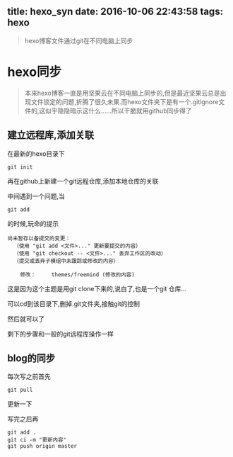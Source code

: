 title: hexo_syn
date: 2016-10-06 22:43:58
tags: hexo
---
>hexo博客文件通过git在不同电脑上同步
<!--more-->

# hexo同步
>本来hexo博客一直是用坚果云在不同电脑上同步的,但是最近坚果云总是出现文件锁定的问题,折腾了很久未果.而hexo文件夹下是有一个.gitignore文件的,这似乎隐隐暗示这什么......所以干脆就用github同步得了

## 建立远程库,添加关联

在最新的hexo目录下
```
git init
```

再在github上新建一个git远程仓库,添加本地仓库的关联

中间遇到一个问题,当
```
git add
```
的时候,玩命的提示

```
尚未暂存以备提交的变更：
  （使用 "git add <文件>..." 更新要提交的内容）
  （使用 "git checkout -- <文件>..." 丢弃工作区的改动）
  （提交或丢弃子模组中未跟踪或修改的内容）

	修改：     themes/freemind (修改的内容)

```
这是因为这个主题是用git clone下来的,说白了,也是一个git 仓库...

可以cd到该目录下,删掉.git文件夹,接触git的控制

然后就可以了

剩下的步骤和一般的git远程库操作一样

## blog的同步

每次写之前首先
```
git pull
```
更新一下

写完之后再
```
git add .
git ci -m "更新内容"
git push origin master
```
